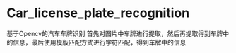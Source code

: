 # Car_license_plate_recognition

基于Opencv的汽车车牌识别
首先对图片中车牌进行提取，然后再提取得到车牌中的信息，最后使用模版匹配方式进行字符匹配，得到车牌中的信息
